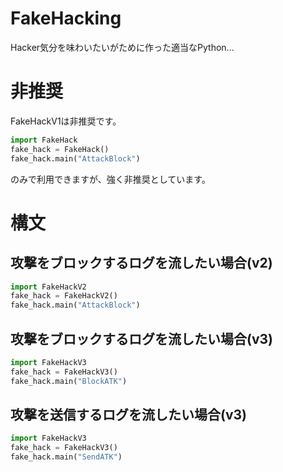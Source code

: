 # FakeHacking
Hacker気分を味わいたいがために作った適当なPython...

# 非推奨
FakeHackV1は非推奨です。
```python
import FakeHack
fake_hack = FakeHack()
fake_hack.main("AttackBlock")
```
のみで利用できますが、強く非推奨としています。

# 構文
## 攻撃をブロックするログを流したい場合(v2)
```python
import FakeHackV2
fake_hack = FakeHackV2()
fake_hack.main("AttackBlock")
```
## 攻撃をブロックするログを流したい場合(v3)
```python
import FakeHackV3
fake_hack = FakeHackV3()
fake_hack.main("BlockATK")
```
## 攻撃を送信するログを流したい場合(v3)
```python
import FakeHackV3
fake_hack = FakeHackV3()
fake_hack.main("SendATK")
```
